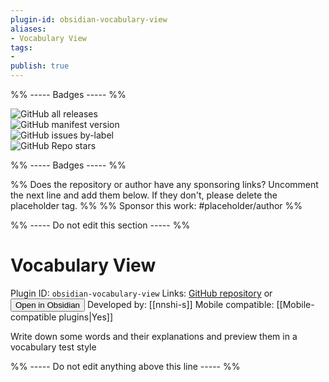 ```yaml
---
plugin-id: obsidian-vocabulary-view
aliases:
- Vocabulary View
tags: 
- 
publish: true
---
```


%% ----- Badges ----- %%

![GitHub all releases](https://img.shields.io/github/downloads/nnshi-s/obsidian-vocabulary-view-plugin/total?color=573E7A&logo=github&style=for-the-badge)   
![GitHub manifest version](https://img.shields.io/github/manifest-json/v/nnshi-s/obsidian-vocabulary-view-plugin?color=573E7A&logo=github&style=for-the-badge)   
![GitHub issues by-label](https://img.shields.io/github/issues/nnshi-s/obsidian-vocabulary-view-plugin/help%20wanted?color=573E7A&logo=github&style=for-the-badge)   
![GitHub Repo stars](https://img.shields.io/github/stars/nnshi-s/obsidian-vocabulary-view-plugin?color=573E7A&logo=github&style=for-the-badge)

%% ----- Badges ----- %%

%% Does the repository or author have any sponsoring links? Uncomment the next line and add them below. If they don't, please delete the placeholder tag. %%
%% Sponsor this work: #placeholder/author %%

%% ----- Do not edit this section ----- %%

# Vocabulary View

Plugin ID: `obsidian-vocabulary-view`
Links: [GitHub repository](https://github.com/nnshi-s/obsidian-vocabulary-view-plugin) or [<button id=HH>Open in Obsidian</button>](obsidian://goto-plugin?id=obsidian-vocabulary-view)
Developed by: [[nnshi-s]]
Mobile compatible: [[Mobile-compatible plugins|Yes]]

Write down some words and their explanations and preview them in a vocabulary test style

%% ----- Do not edit anything above this line ----- %% 
